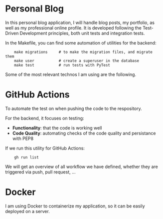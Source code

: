# Personal Blog
In this personal blog application, I will handle blog posts, my portfolio, as well as my professional online profile.
It is developed following the Test-Driven Development principles, both unit tests and integration tests.

In the Makefile, you can find some automation of utilities for the backend:
```
    make migrations     # to make the migration files, and migrate them
    make user           # create a superuser in the database
    make test           # run tests with PyTest
```

Some of the most relevant technos I am using are the following.

# GitHub Actions
To automate the test on when pushing the code to the respository.

For the backend, it focuses on testing:
- **Functionality**: that the code is working well
- **Code Quality**: automating checks of the code quality and persistance with PEP8

If we run this utility for GitHub Actions:
```
    gh run list
```
We will get an overview of all workflow we have defined, whether they are triggered via  push, pull request, ...


# Docker
I am using Docker to containerize my application, so it can be easily deployed on a server.